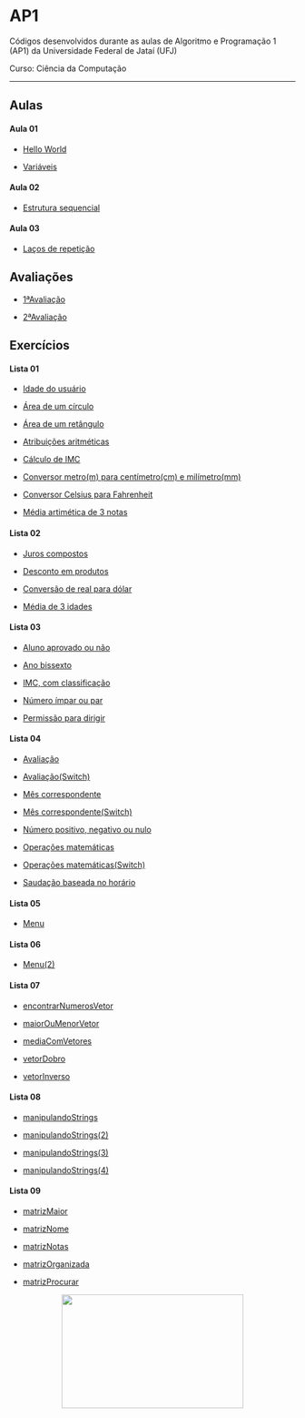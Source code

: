 # AP1
Códigos desenvolvidos durante as aulas de Algoritmo e Programação 1 (AP1) da Universidade Federal de Jataí (UFJ)

Curso: Ciência da Computação

-----------------------------------------------------------------------------------------------------------------
## Aulas

   #### Aula 01

   - [Hello World](https://github.com/Schneiderss/AP1/blob/main/Materiais/Aula01/hello_world.c)

   - [Variáveis](https://github.com/Schneiderss/AP1/blob/main/Materiais/Aula01/variáveis.c)

   #### Aula 02
   
   - [Estrutura sequencial](https://github.com/Schneiderss/AP1/blob/main/Materiais/Aula02/estrutura%20sequencial.c)

   #### Aula 03

   - [Laços de repetição](https://github.com/Schneiderss/AP1/blob/main/Materiais/Aula03/lacos.c)

## Avaliações

- [1ªAvaliação](https://github.com/Schneiderss/AP1/blob/main/Materiais/1ªAvaliação/calculoDesconto.c)

- [2ªAvaliação]()

## Exercícios

   #### Lista 01
  
   - [Idade do usuário](https://github.com/Schneiderss/AP1/blob/main/Materiais/Aula01)

   - [Área de um círculo](https://github.com/Schneiderss/AP1/blob/main/Materiais/Aula01)

   - [Área de um retângulo](https://github.com/Schneiderss/AP1/blob/main/Materiais/Aula01)

   - [Atribuições aritméticas](https://github.com/Schneiderss/AP1/blob/main/Materiais/Aula01)

   - [Cálculo de IMC](https://github.com/Schneiderss/AP1/blob/main/Materiais/Aula01)

   - [Conversor metro(m) para centímetro(cm) e milímetro(mm)](https://github.com/Schneiderss/AP1/blob/main/Materiais/Aula01)

   - [Conversor Celsius para Fahrenheit](https://github.com/Schneiderss/AP1/blob/main/Materiais/Aula01)

   - [Média artimética de 3 notas](https://github.com/Schneiderss/AP1/blob/main/Materiais/Aula01)

   #### Lista 02
  
   - [Juros compostos](https://github.com/Schneiderss/AP1/blob/main/Materiais/Aula01)

   - [Desconto em produtos](https://github.com/Schneiderss/AP1/blob/main/Materiais/Aula01)

   - [Conversão de real para dólar](https://github.com/Schneiderss/AP1/blob/main/Materiais/Aula01)

   - [Média de 3 idades](https://github.com/Schneiderss/AP1/blob/main/Materiais/Aula01)

   #### Lista 03

   - [Aluno aprovado ou não](https://github.com/Schneiderss/AP1/blob/main/Materiais/Aula01)

   - [Ano bissexto](https://github.com/Schneiderss/AP1/blob/main/Materiais/Aula01)

   - [IMC, com classificação](https://github.com/Schneiderss/AP1/blob/main/Materiais/Aula01)

   - [Número ímpar ou par](https://github.com/Schneiderss/AP1/blob/main/Materiais/Aula01)

   - [Permissão para dirigir](https://github.com/Schneiderss/AP1/blob/main/Materiais/Aula01)

   #### Lista 04

   - [Avaliação](https://github.com/Schneiderss/AP1/blob/main/Materiais/Aula01)

   - [Avaliação(Switch)](https://github.com/Schneiderss/AP1/blob/main/Materiais/Aula01)

   - [Mês correspondente](https://github.com/Schneiderss/AP1/blob/main/Materiais/Aula01)

   - [Mês correspondente(Switch)](https://github.com/Schneiderss/AP1/blob/main/Materiais/Aula01)

   - [Número positivo, negativo ou nulo](https://github.com/Schneiderss/AP1/blob/main/Materiais/Aula01)

   - [Operações matemáticas](https://github.com/Schneiderss/AP1/blob/main/Materiais/Aula01)

   - [Operações matemáticas(Switch)](https://github.com/Schneiderss/AP1/blob/main/Materiais/Aula01)

   - [Saudação baseada no horário](https://github.com/Schneiderss/AP1/blob/main/Materiais/Aula01)

   
   #### Lista 05

   - [Menu](https://github.com/Schneiderss/AP1/blob/main/Materiais/Aula01)

   #### Lista 06

   - [Menu(2)](https://github.com/Schneiderss/AP1/blob/main/Materiais/Aula01)

   #### Lista 07

   - [encontrarNumerosVetor](https://github.com/Schneiderss/AP1/blob/main/Materiais/Aula01)

   - [maiorOuMenorVetor](https://github.com/Schneiderss/AP1/blob/main/Materiais/Aula01)

   - [mediaComVetores](https://github.com/Schneiderss/AP1/blob/main/Materiais/Aula01)

   - [vetorDobro](https://github.com/Schneiderss/AP1/blob/main/Materiais/Aula01)

   - [vetorInverso](https://github.com/Schneiderss/AP1/blob/main/Materiais/Aula01)

   #### Lista 08

   - [manipulandoStrings](https://github.com/Schneiderss/AP1/blob/main/Materiais/Aula01)

   - [manipulandoStrings(2)](https://github.com/Schneiderss/AP1/blob/main/Materiais/Aula01)

   - [manipulandoStrings(3)](https://github.com/Schneiderss/AP1/blob/main/Materiais/Aula01)

   - [manipulandoStrings(4)](https://github.com/Schneiderss/AP1/blob/main/Materiais/Aula01)


   #### Lista 09

   - [matrizMaior](https://github.com/Schneiderss/AP1/blob/main/Materiais/Aula01)

   - [matrizNome](https://github.com/Schneiderss/AP1/blob/main/Materiais/Aula01)

   - [matrizNotas](https://github.com/Schneiderss/AP1/blob/main/Materiais/Aula01)

   - [matrizOrganizada](https://github.com/Schneiderss/AP1/blob/main/Materiais/Aula01)

   - [matrizProcurar](https://github.com/Schneiderss/AP1/blob/main/Materiais/Aula01)

<div align="center">
  <a>
    <img height="200" width="320" src="https://i.giphy.com/media/v1.Y2lkPTc5MGI3NjExd2gwYmNmOGV6MnExb3E2YmtsbzJlMmN1MzNuN28zcDY1NWEyZDVvciZlcD12MV9pbnRlcm5hbF9naWZfYnlfaWQmY3Q9Zw/4EiGNSTfy4WC4/giphy.gif">
  </a>
</div>
